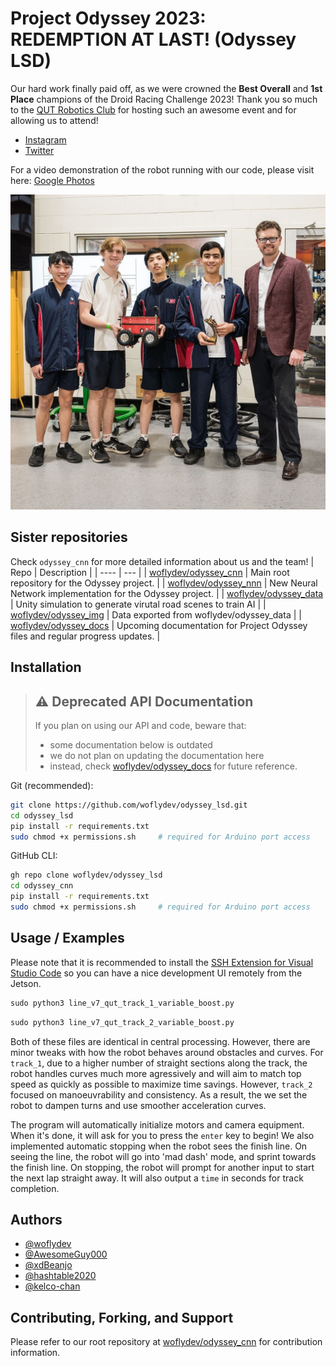 # Project Odyssey 2023: REDEMPTION AT LAST! (Odyssey LSD)

Our hard work finally paid off, as we were crowned the **Best Overall** and **1st Place** champions of the Droid Racing Challenge 2023! Thank you so much to the [QUT Robotics Club](https://www.instagram.com/p/Cu9Vgmuro8u/?img_index=1) for hosting such an awesome event and for allowing us to attend!
- [Instagram](https://www.instagram.com/p/Cu8mdIEtegS/?img_index=1)
- [Twitter](https://twitter.com/QUT/status/1679271733004578818)

For a video demonstration of the robot running with our code, please visit here: [Google Photos](https://photos.app.goo.gl/apWUW5tePbo4QnF27)

![team photo](https://github.com/woflydev/odyssey_cnn/blob/main/readme/team.jpg)

## Sister repositories
Check ``odyssey_cnn`` for more detailed information about us and the team!
| Repo | Description |
| ---- | --- |
| [woflydev/odyssey_cnn](https://github.com/woflydev/odyssey_cnn) | Main root repository for the Odyssey project. |
| [woflydev/odyssey_nnn](https://github.com/woflydev/odyssey_nnn) | New Neural Network implementation for the Odyssey project. |
| [woflydev/odyssey_data](https://github.com/woflydev/odyssey_data) | Unity simulation to generate virutal road scenes to train AI |
| [woflydev/odyssey_img](https://github.com/woflydev/odyssey_img) | Data exported from woflydev/odyssey_data |
| [woflydev/odyssey_docs](https://github.com/woflydev/odyssey_docs) | Upcoming documentation for Project Odyssey files and regular progress updates. |

## Installation

> **⚠ Deprecated API Documentation**
> ---
> If you plan on using our API and code, beware that:
> - some documentation below is outdated
> - we do not plan on updating the documentation here
> - instead, check [woflydev/odyssey_docs](https://github.com/woflydev/odyssey_docs) for future reference.

Git (recommended):
```bash
git clone https://github.com/woflydev/odyssey_lsd.git
cd odyssey_lsd
pip install -r requirements.txt
sudo chmod +x permissions.sh     # required for Arduino port access
```

GitHub CLI:
```bash
gh repo clone woflydev/odyssey_lsd
cd odyssey_cnn
pip install -r requirements.txt
sudo chmod +x permissions.sh     # required for Arduino port access
```

## Usage / Examples

Please note that it is recommended to install the [SSH Extension for Visual Studio Code](https://code.visualstudio.com/docs/remote/ssh-tutorial) so you can have a nice development UI remotely from the Jetson.

```python
sudo python3 line_v7_qut_track_1_variable_boost.py
```

```python
sudo python3 line_v7_qut_track_2_variable_boost.py
```

Both of these files are identical in central processing. However, there are minor tweaks with how the robot behaves around obstacles and curves. For ``track_1``, due to a higher number of straight sections along the track, the robot handles curves much more agressively and will aim to match top speed as quickly as possible to maximize time savings. However, ``track_2`` focused on manoeuvrability and consistency. As a result, the we set the robot to dampen turns and use smoother acceleration curves.

The program will automatically initialize motors and camera equipment. When it's done, it will ask for you to press the ``enter`` key to begin! We also implemented automatic stopping when the robot sees the finish line. On seeing the line, the robot will go into 'mad dash' mode, and sprint towards the finish line. On stopping, the robot will prompt for another input to start the next lap straight away. It will also output a ``time`` in seconds for track completion.

## Authors

- [@woflydev](https://www.github.com/woflydev)
- [@AwesomeGuy000](https://github.com/awesomeguy000)
- [@xdBeanjo](https://github.com/xdBeanjo)
- [@hashtable2020](https://github.com/hashtable2020)
- [@kelco-chan](https://github.com/kelco-chan)

## Contributing, Forking, and Support
Please refer to our root repository at [woflydev/odyssey_cnn](https://github.com/woflydev/odyssey_cnn/#contributing-and-forking) for contribution information.
